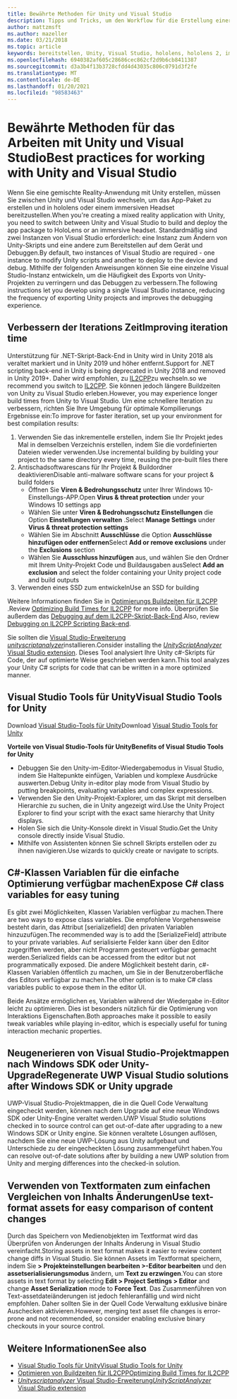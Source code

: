 ```yaml
---
title: Bewährte Methoden für Unity und Visual Studio
description: Tipps und Tricks, um den Workflow für die Erstellung einer gemischten Reality-Anwendung mit Unity und Visual Studio zu optimieren.
author: mattzmsft
ms.author: mazeller
ms.date: 03/21/2018
ms.topic: article
keywords: bereitstellen, Unity, Visual Studio, hololens, hololens 2, immersives Headset, bewährte Methoden, Mixed Reality-Headset, Windows Mixed Reality-Headset, Virtual Reality-Headset, UWP, Visual Studio-Tools Windows SDK
ms.openlocfilehash: 6940382af605c28686cec862cf2d9b6cb8411387
ms.sourcegitcommit: d3a3b4f13b3728cfdd4d43035c806c0791d3f2fe
ms.translationtype: MT
ms.contentlocale: de-DE
ms.lasthandoff: 01/20/2021
ms.locfileid: "98583463"
---
```

# <a name="best-practices-for-working-with-unity-and-visual-studio"></a><span data-ttu-id="fe3cf-104">Bewährte Methoden für das Arbeiten mit Unity und Visual Studio</span><span class="sxs-lookup"><span data-stu-id="fe3cf-104">Best practices for working with Unity and Visual Studio</span></span>

<span data-ttu-id="fe3cf-105">Wenn Sie eine gemischte Reality-Anwendung mit Unity erstellen, müssen Sie zwischen Unity und Visual Studio wechseln, um das App-Paket zu erstellen und in hololens oder einem immersiven Headset bereitzustellen.</span><span class="sxs-lookup"><span data-stu-id="fe3cf-105">When you're creating a mixed reality application with Unity, you need to switch between Unity and Visual Studio to build and deploy the app package to HoloLens or an immersive headset.</span></span> <span data-ttu-id="fe3cf-106">Standardmäßig sind zwei Instanzen von Visual Studio erforderlich: eine Instanz zum Ändern von Unity-Skripts und eine andere zum Bereitstellen auf dem Gerät und Debuggen.</span><span class="sxs-lookup"><span data-stu-id="fe3cf-106">By default, two instances of Visual Studio are required - one instance to modify Unity scripts and another to deploy to the device and debug.</span></span> <span data-ttu-id="fe3cf-107">Mithilfe der folgenden Anweisungen können Sie eine einzelne Visual Studio-Instanz entwickeln, um die Häufigkeit des Exports von Unity-Projekten zu verringern und das Debuggen zu verbessern.</span><span class="sxs-lookup"><span data-stu-id="fe3cf-107">The following instructions let you develop using a single Visual Studio instance, reducing the frequency of exporting Unity projects and improves the debugging experience.</span></span>

## <a name="improving-iteration-time"></a><span data-ttu-id="fe3cf-108">Verbessern der Iterations Zeit</span><span class="sxs-lookup"><span data-stu-id="fe3cf-108">Improving iteration time</span></span>

<span data-ttu-id="fe3cf-109">Unterstützung für .NET-Skript-Back-End in Unity wird in Unity 2018 als veraltet markiert und in Unity 2019 und höher entfernt.</span><span class="sxs-lookup"><span data-stu-id="fe3cf-109">Support for .NET scripting back-end in Unity is being deprecated in Unity 2018 and removed in Unity 2019+.</span></span> <span data-ttu-id="fe3cf-110">Daher wird empfohlen, zu [IL2CPP](https://docs.unity3d.com/Manual/IL2CPP.html)zu wechseln.</span><span class="sxs-lookup"><span data-stu-id="fe3cf-110">so we recommend you switch to [IL2CPP](https://docs.unity3d.com/Manual/IL2CPP.html).</span></span> <span data-ttu-id="fe3cf-111">Sie können jedoch längere Buildzeiten von Unity zu Visual Studio erleben.</span><span class="sxs-lookup"><span data-stu-id="fe3cf-111">However, you may experience longer build times from Unity to Visual Studio.</span></span> <span data-ttu-id="fe3cf-112">Um eine schnellere Iteration zu verbessern, richten Sie Ihre Umgebung für optimale Kompilierungs Ergebnisse ein:</span><span class="sxs-lookup"><span data-stu-id="fe3cf-112">To improve for faster iteration, set up your environment for best compilation results:</span></span>

1) <span data-ttu-id="fe3cf-113">Verwenden Sie das inkrementelle erstellen, indem Sie Ihr Projekt jedes Mal in demselben Verzeichnis erstellen, indem Sie die vordefinierten Dateien wieder verwenden.</span><span class="sxs-lookup"><span data-stu-id="fe3cf-113">Use incremental building by building your project to the same directory every time, reusing the pre-built files there</span></span>
2) <span data-ttu-id="fe3cf-114">Antischadsoftwarescans für Ihr Projekt & Buildordner deaktivieren</span><span class="sxs-lookup"><span data-stu-id="fe3cf-114">Disable anti-malware software scans for your project & build folders</span></span>
   - <span data-ttu-id="fe3cf-115">Öffnen Sie **Viren & Bedrohungsschutz** unter Ihrer Windows 10-Einstellungs-APP.</span><span class="sxs-lookup"><span data-stu-id="fe3cf-115">Open **Virus & threat protection** under your Windows 10 settings app</span></span>
   - <span data-ttu-id="fe3cf-116">Wählen Sie unter **Viren & Bedrohungsschutz Einstellungen** die Option **Einstellungen verwalten** .</span><span class="sxs-lookup"><span data-stu-id="fe3cf-116">Select **Manage Settings** under **Virus & threat protection settings**</span></span>
   - <span data-ttu-id="fe3cf-117">Wählen Sie im Abschnitt **Ausschlüsse** die Option **Ausschlüsse hinzufügen oder entfernen**</span><span class="sxs-lookup"><span data-stu-id="fe3cf-117">Select **Add or remove exclusions** under the **Exclusions** section</span></span>
   - <span data-ttu-id="fe3cf-118">Wählen Sie **Ausschluss hinzufügen** aus, und wählen Sie den Ordner mit Ihrem Unity-Projekt Code und Buildausgaben aus</span><span class="sxs-lookup"><span data-stu-id="fe3cf-118">Select **Add an exclusion** and select the folder containing your Unity project code and build outputs</span></span>
3) <span data-ttu-id="fe3cf-119">Verwenden eines SSD zum entwickeln</span><span class="sxs-lookup"><span data-stu-id="fe3cf-119">Use an SSD for building</span></span>

<span data-ttu-id="fe3cf-120">Weitere Informationen finden Sie in [Optimierungs Buildzeiten für IL2CPP](https://docs.unity3d.com/Manual/IL2CPP-OptimizingBuildTimes.html) .</span><span class="sxs-lookup"><span data-stu-id="fe3cf-120">Review [Optimizing Build Times for IL2CPP](https://docs.unity3d.com/Manual/IL2CPP-OptimizingBuildTimes.html) for more info.</span></span> <span data-ttu-id="fe3cf-121">Überprüfen Sie außerdem das [Debugging auf dem IL2CPP-Skript-Back-End](https://docs.unity3d.com/Manual/windowsstore-debugging-il2cpp.html).</span><span class="sxs-lookup"><span data-stu-id="fe3cf-121">Also, review [Debugging on IL2CPP Scripting Back-end](https://docs.unity3d.com/Manual/windowsstore-debugging-il2cpp.html).</span></span>

<span data-ttu-id="fe3cf-122">Sie sollten die [Visual Studio-Erweiterung *unityscriptanalyzer*](https://github.com/Microsoft/MixedRealityCompanionKit/tree/master/UnityScriptAnalyzer)installieren.</span><span class="sxs-lookup"><span data-stu-id="fe3cf-122">Consider installing the [*UnityScriptAnalyzer* Visual Studio extension](https://github.com/Microsoft/MixedRealityCompanionKit/tree/master/UnityScriptAnalyzer).</span></span> <span data-ttu-id="fe3cf-123">Dieses Tool analysiert Ihre Unity c#-Skripts für Code, der auf optimierte Weise geschrieben werden kann.</span><span class="sxs-lookup"><span data-stu-id="fe3cf-123">This tool analyzes your Unity C# scripts for code that can be written in a more optimized manner.</span></span>

## <a name="visual-studio-tools-for-unity"></a><span data-ttu-id="fe3cf-124">Visual Studio Tools für Unity</span><span class="sxs-lookup"><span data-stu-id="fe3cf-124">Visual Studio Tools for Unity</span></span>

<span data-ttu-id="fe3cf-125">Download [Visual Studio-Tools für Unity](/visualstudio/cross-platform/getting-started-with-visual-studio-tools-for-unity)</span><span class="sxs-lookup"><span data-stu-id="fe3cf-125">Download [Visual Studio Tools for Unity](/visualstudio/cross-platform/getting-started-with-visual-studio-tools-for-unity)</span></span>

<span data-ttu-id="fe3cf-126">**Vorteile von Visual Studio-Tools für Unity**</span><span class="sxs-lookup"><span data-stu-id="fe3cf-126">**Benefits of Visual Studio Tools for Unity**</span></span>
* <span data-ttu-id="fe3cf-127">Debuggen Sie den Unity-im-Editor-Wiedergabemodus in Visual Studio, indem Sie Haltepunkte einfügen, Variablen und komplexe Ausdrücke auswerten.</span><span class="sxs-lookup"><span data-stu-id="fe3cf-127">Debug Unity in-editor play mode from Visual Studio by putting breakpoints, evaluating variables and complex expressions.</span></span>
* <span data-ttu-id="fe3cf-128">Verwenden Sie den Unity-Projekt-Explorer, um das Skript mit derselben Hierarchie zu suchen, die in Unity angezeigt wird.</span><span class="sxs-lookup"><span data-stu-id="fe3cf-128">Use the Unity Project Explorer to find your script with the exact same hierarchy that Unity displays.</span></span>
* <span data-ttu-id="fe3cf-129">Holen Sie sich die Unity-Konsole direkt in Visual Studio.</span><span class="sxs-lookup"><span data-stu-id="fe3cf-129">Get the Unity console directly inside Visual Studio.</span></span>
* <span data-ttu-id="fe3cf-130">Mithilfe von Assistenten können Sie schnell Skripts erstellen oder zu ihnen navigieren.</span><span class="sxs-lookup"><span data-stu-id="fe3cf-130">Use wizards to quickly create or navigate to scripts.</span></span>

## <a name="expose-c-class-variables-for-easy-tuning"></a><span data-ttu-id="fe3cf-131">C#-Klassen Variablen für die einfache Optimierung verfügbar machen</span><span class="sxs-lookup"><span data-stu-id="fe3cf-131">Expose C# class variables for easy tuning</span></span>

<span data-ttu-id="fe3cf-132">Es gibt zwei Möglichkeiten, Klassen Variablen verfügbar zu machen.</span><span class="sxs-lookup"><span data-stu-id="fe3cf-132">There are two ways to expose class variables.</span></span> <span data-ttu-id="fe3cf-133">Die empfohlene Vorgehensweise besteht darin, das Attribut [serializefield] den privaten Variablen hinzuzufügen.</span><span class="sxs-lookup"><span data-stu-id="fe3cf-133">The recommended way is to add the [SerializeField] attribute to your private variables.</span></span> <span data-ttu-id="fe3cf-134">Auf serialisierte Felder kann über den Editor zugegriffen werden, aber nicht Programm gesteuert verfügbar gemacht werden.</span><span class="sxs-lookup"><span data-stu-id="fe3cf-134">Serialized fields can be accessed from the editor but not programmatically exposed.</span></span>  <span data-ttu-id="fe3cf-135">Die andere Möglichkeit besteht darin, c#-Klassen Variablen öffentlich zu machen, um Sie in der Benutzeroberfläche des Editors verfügbar zu machen.</span><span class="sxs-lookup"><span data-stu-id="fe3cf-135">The other option is to make C# class variables public to expose them in the editor UI.</span></span> 

<span data-ttu-id="fe3cf-136">Beide Ansätze ermöglichen es, Variablen während der Wiedergabe in-Editor leicht zu optimieren. Dies ist besonders nützlich für die Optimierung von Interaktions Eigenschaften.</span><span class="sxs-lookup"><span data-stu-id="fe3cf-136">Both approaches make it possible to easily tweak variables while playing in-editor, which is especially useful for tuning interaction mechanic properties.</span></span>

## <a name="regenerate-uwp-visual-studio-solutions-after-windows-sdk-or-unity-upgrade"></a><span data-ttu-id="fe3cf-137">Neugenerieren von Visual Studio-Projektmappen nach Windows SDK oder Unity-Upgrade</span><span class="sxs-lookup"><span data-stu-id="fe3cf-137">Regenerate UWP Visual Studio solutions after Windows SDK or Unity upgrade</span></span>

<span data-ttu-id="fe3cf-138">UWP-Visual Studio-Projektmappen, die in die Quell Code Verwaltung eingecheckt werden, können nach dem Upgrade auf eine neue Windows SDK oder Unity-Engine veraltet werden.</span><span class="sxs-lookup"><span data-stu-id="fe3cf-138">UWP Visual Studio solutions checked in to source control can get out-of-date after upgrading to a new Windows SDK or Unity engine.</span></span> <span data-ttu-id="fe3cf-139">Sie können veraltete Lösungen auflösen, nachdem Sie eine neue UWP-Lösung aus Unity aufgebaut und Unterschiede zu der eingecheckten Lösung zusammengeführt haben.</span><span class="sxs-lookup"><span data-stu-id="fe3cf-139">You can resolve out-of-date solutions after by building a new UWP solution from Unity and merging differences into the checked-in solution.</span></span>

## <a name="use-text-format-assets-for-easy-comparison-of-content-changes"></a><span data-ttu-id="fe3cf-140">Verwenden von Textformaten zum einfachen Vergleichen von Inhalts Änderungen</span><span class="sxs-lookup"><span data-stu-id="fe3cf-140">Use text-format assets for easy comparison of content changes</span></span>

<span data-ttu-id="fe3cf-141">Durch das Speichern von Medienobjekten im Textformat wird das Überprüfen von Änderungen der Inhalts Änderung in Visual Studio vereinfacht.</span><span class="sxs-lookup"><span data-stu-id="fe3cf-141">Storing assets in text format makes it easier to review content change diffs in Visual Studio.</span></span> <span data-ttu-id="fe3cf-142">Sie können Assets im Textformat speichern, indem Sie **> Projekteinstellungen bearbeiten >-Editor bearbeiten** und den **assetserialisierungsmodus** ändern, um **Text zu erzwingen**.</span><span class="sxs-lookup"><span data-stu-id="fe3cf-142">You can store assets in text format by selecting **Edit > Project Settings > Editor** and change **Asset Serialization** mode to **Force Text**.</span></span> <span data-ttu-id="fe3cf-143">Das Zusammenführen von Text-assetdateiänderungen ist jedoch fehleranfällig und wird nicht empfohlen. Daher sollten Sie in der Quell Code Verwaltung exklusive binäre Auschecken aktivieren.</span><span class="sxs-lookup"><span data-stu-id="fe3cf-143">However, merging text asset file changes is error-prone and not recommended, so consider enabling exclusive binary checkouts in your source control.</span></span>

## <a name="see-also"></a><span data-ttu-id="fe3cf-144">Weitere Informationen</span><span class="sxs-lookup"><span data-stu-id="fe3cf-144">See also</span></span>
- [<span data-ttu-id="fe3cf-145">Visual Studio Tools für Unity</span><span class="sxs-lookup"><span data-stu-id="fe3cf-145">Visual Studio Tools for Unity</span></span>](https://visualstudiogallery.msdn.microsoft.com/8d26236e-4a64-4d64-8486-7df95156aba9)
- [<span data-ttu-id="fe3cf-146">Optimieren von Buildzeiten für IL2CPP</span><span class="sxs-lookup"><span data-stu-id="fe3cf-146">Optimizing Build Times for IL2CPP</span></span>](https://docs.unity3d.com/Manual/IL2CPP-OptimizingBuildTimes.html)
- [<span data-ttu-id="fe3cf-147">*Unityscriptanalyzer* Visual Studio-Erweiterung</span><span class="sxs-lookup"><span data-stu-id="fe3cf-147">*UnityScriptAnalyzer* Visual Studio extension</span></span>](https://github.com/Microsoft/MixedRealityCompanionKit/tree/master/UnityScriptAnalyzer)